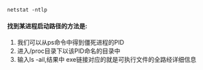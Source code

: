 ```
netstat -ntlp
```
#### 找到某进程启动路径的方法是:
1. 我们可以从ps命令中得到僵死进程的PID
2. 进入/proc目录下以该PID命名的目录中
3. 输入ls -ail,结果中 exe链接对应的就是可执行文件的全路经详细信息